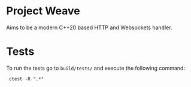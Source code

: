 # Project Weave
Aims to be a modern C++20 based HTTP and Websockets handler.

# Tests
To run the tests go to `build/tests/` and execute the following command:
```
 ctest -R ".*"
```
